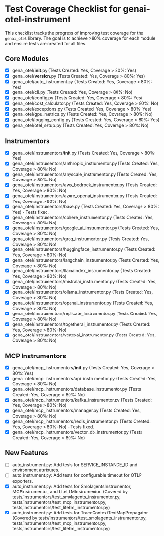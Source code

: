 # Test Coverage Checklist for genai-otel-instrument

This checklist tracks the progress of improving test coverage for the `genai_otel` library.
The goal is to achieve >80% coverage for each module and ensure tests are created for all files.

## Core Modules
- [x] genai_otel/__init__.py (Tests Created: Yes, Coverage > 80%: Yes)
- [x] genai_otel/__version__.py (Tests Created: Yes, Coverage > 80%: Yes)
- [x] genai_otel/auto_instrument.py (Tests Created: Yes, Coverage > 80%: Yes)
- [x] genai_otel/cli.py (Tests Created: Yes, Coverage > 80%: No)
- [x] genai_otel/config.py (Tests Created: Yes, Coverage > 80%: Yes)
- [x] genai_otel/cost_calculator.py (Tests Created: Yes, Coverage > 80%: No)
- [x] genai_otel/exceptions.py (Tests Created: Yes, Coverage > 80%: Yes)
- [x] genai_otel/gpu_metrics.py (Tests Created: Yes, Coverage > 80%: No)
- [x] genai_otel/logging_config.py (Tests Created: Yes, Coverage > 80%: Yes)
- [x] genai_otel/otel_setup.py (Tests Created: Yes, Coverage > 80%: No)

## Instrumentors
- [x] genai_otel/instrumentors/__init__.py (Tests Created: Yes, Coverage > 80%: Yes)
- [x] genai_otel/instrumentors/anthropic_instrumentor.py (Tests Created: Yes, Coverage > 80%: No)
- [x] genai_otel/instrumentors/anyscale_instrumentor.py (Tests Created: Yes, Coverage > 80%: No)
- [x] genai_otel/instrumentors/aws_bedrock_instrumentor.py (Tests Created: Yes, Coverage > 80%: No)
- [x] genai_otel/instrumentors/azure_openai_instrumentor.py (Tests Created: Yes, Coverage > 80%: No)
- [x] genai_otel/instrumentors/base.py (Tests Created: Yes, Coverage > 80%: Yes) - Tests fixed.
- [x] genai_otel/instrumentors/cohere_instrumentor.py (Tests Created: Yes, Coverage > 80%: No)
- [x] genai_otel/instrumentors/google_ai_instrumentor.py (Tests Created: Yes, Coverage > 80%: No)
- [x] genai_otel/instrumentors/groq_instrumentor.py (Tests Created: Yes, Coverage > 80%: No)
- [x] genai_otel/instrumentors/huggingface_instrumentor.py (Tests Created: Yes, Coverage > 80%: No)
- [x] genai_otel/instrumentors/langchain_instrumentor.py (Tests Created: Yes, Coverage > 80%: No)
- [x] genai_otel/instrumentors/llamaindex_instrumentor.py (Tests Created: Yes, Coverage > 80%: No)
- [x] genai_otel/instrumentors/mistralai_instrumentor.py (Tests Created: Yes, Coverage > 80%: No)
- [x] genai_otel/instrumentors/ollama_instrumentor.py (Tests Created: Yes, Coverage > 80%: No)
- [x] genai_otel/instrumentors/openai_instrumentor.py (Tests Created: Yes, Coverage > 80%: No)
- [x] genai_otel/instrumentors/replicate_instrumentor.py (Tests Created: Yes, Coverage > 80%: No)
- [x] genai_otel/instrumentors/togetherai_instrumentor.py (Tests Created: Yes, Coverage > 80%: No)
- [x] genai_otel/instrumentors/vertexai_instrumentor.py (Tests Created: Yes, Coverage > 80%: No)

## MCP Instrumentors
- [x] genai_otel/mcp_instrumentors/__init__.py (Tests Created: Yes, Coverage > 80%: Yes)
- [x] genai_otel/mcp_instrumentors/api_instrumentor.py (Tests Created: Yes, Coverage > 80%: No)
- [x] genai_otel/mcp_instrumentors/database_instrumentor.py (Tests Created: Yes, Coverage > 80%: No)
- [x] genai_otel/mcp_instrumentors/kafka_instrumentor.py (Tests Created: Yes, Coverage > 80%: No)
- [x] genai_otel/mcp_instrumentors/manager.py (Tests Created: Yes, Coverage > 80%: No)
- [x] genai_otel/mcp_instrumentors/redis_instrumentor.py (Tests Created: Yes, Coverage > 80%: No) - Tests fixed.
- [x] genai_otel/mcp_instrumentors/vector_db_instrumentor.py (Tests Created: Yes, Coverage > 80%: No)

## New Features
- [ ] auto_instrument.py: Add tests for SERVICE_INSTANCE_ID and environment attributes.
- [ ] auto_instrument.py: Add tests for configurable timeout for OTLP exporters.
- [x] auto_instrument.py: Add tests for SmolagentsInstrumentor, MCPInstrumentor, and LiteLLMInstrumentor. (Covered by tests/instrumentors/test_smolagents_instrumentor.py, tests/instrumentors/test_mcp_instrumentor.py, tests/instrumentors/test_litellm_instrumentor.py)
- [x] auto_instrument.py: Add tests for TraceContextTextMapPropagator. (Covered by tests/instrumentors/test_smolagents_instrumentor.py, tests/instrumentors/test_mcp_instrumentor.py, tests/instrumentors/test_litellm_instrumentor.py)
